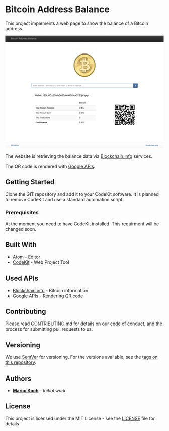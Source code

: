 # Bitcoin Address Balance

This project implements a web page to show the balance of a Bitcoin address.

![main](./doc/main.png)

The website is retrieving the balance data via [Blockchain.info](https://blockchain.info) services.

The QR code is rendered with [Google APIs](https://developers.google.com/).

## Getting Started

Clone the GIT repository and add it to your CodeKit software. It is planned
to remove CodeKit and use a standard automation script.

### Prerequisites

At the moment you need to have CodeKit installed. This requirment will be
changed soon.

## Built With

* [Atom](https://atom.io/) - Editor
* [CodeKit](https://codekitapp.com/) - Web Project Tool

## Used APIs
* [Blockchain.info](https://blockchain.info) - Bitcoin information
* [Google APIs](https://developers.google.com/) - Rendering QR code

## Contributing

Please read [CONTRIBUTING.md](https://gist.github.com/PurpleBooth/b24679402957c63ec426) for details on our code of conduct, and the process for submitting pull requests to us.

## Versioning

We use [SemVer](http://semver.org/) for versioning. For the versions available, see the [tags on this repository](https://github.com/your/project/tags).

## Authors

* **[Marco Koch](https://github.com/markoch)** - *Initial work*

## License

This project is licensed under the MIT License - see the [LICENSE](LICENSE) file for details
